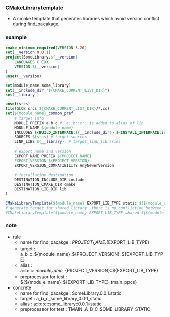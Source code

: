 ### CMakeLibrarytemplate
* A cmake template that generates libraries which avoid version conflict during find_pacakage.

### example 
```cmake
cmake_minimum_required(VERSION 3.20)
set(__version 0.0.1)
project(SomeLibrary.${__version}
    LANGUAGES C CXX
    VERSION ${__version}
)
unset(__version)

set(module_name some_library)
set(__include_dir "${CMAKE_CURRENT_LIST_DIR}")
set(__library )

unset(srcs)
file(GLOB srcs ${CMAKE_CURRENT_LIST_DIR}/*.cc)
set(${module_name}_common_pref
    # target info
    MODULE_PREFIX a b c #  a::b::c:: is added to alias of lib
    MODULE_NAME ${module_name} 
    INCLUDES $<BUILD_INTERFACE:${__include_dir}> $<INSTALL_INTERFACE:include> # target_include_directories 
    SOURCES ${srcs} # target_sources
    LINK_LIBS ${__library}  # target_link_libraries  
    
    # export name and version
    EXPORT_NAME_PREFIX ${PROJECT_NAME} 
    EXPORT_VERSION ${PROJECT_VERSION}
    EXPORT_VERSION_COMPATIBILITY AnyNewerVersion
    
    # installation destination
    DESTINATION_INCLUDE_DIR include 
    DESTINATION_CMAKE_DIR cmake
    DESTINATION_LIB_DIR lib
)

CMakeLibraryTemplate(${module_name} EXPORT_LIB_TYPE static ${${module_name}_common_pref} )
# generate target for shared library. there is no confliction between static and shared. 
#CMakeLibraryTemplate(${module_name} EXPORT_LIB_TYPE shared ${${module_name}_common_pref} )
```
### note 

* rule
    * name for find_pacakge :  ${PROJECT_NAME}.${EXPORT_LIB_TYPE} 
    * target                :  a_b_c_${module_name}_${PROJECT_VERSION}_${EXPORT_LIB_TYPE}
    * alias                 :  a\:\:b\:\:c\:\:${module_name}\:\:${PROJECT_VERSION}\:\:${EXPORT_LIB_TYPE}
    * preprocessor for test :  ${${module_name}_${EXPORT_LIB_TYPE}_tmain_ppcs}
* concrete
    * name for find_pacakge : SomeLibrary.0.0.1.static   
    * target                :  a_b_c_some_library_0.0.1_static
    * alias                 :  a\:\:b\:\:c\:\:some_library\:\:0.0.1\:\:static
    * preprocessor for test :  TMAIN_A_B_C_SOME_LIBRARY_STATIC
